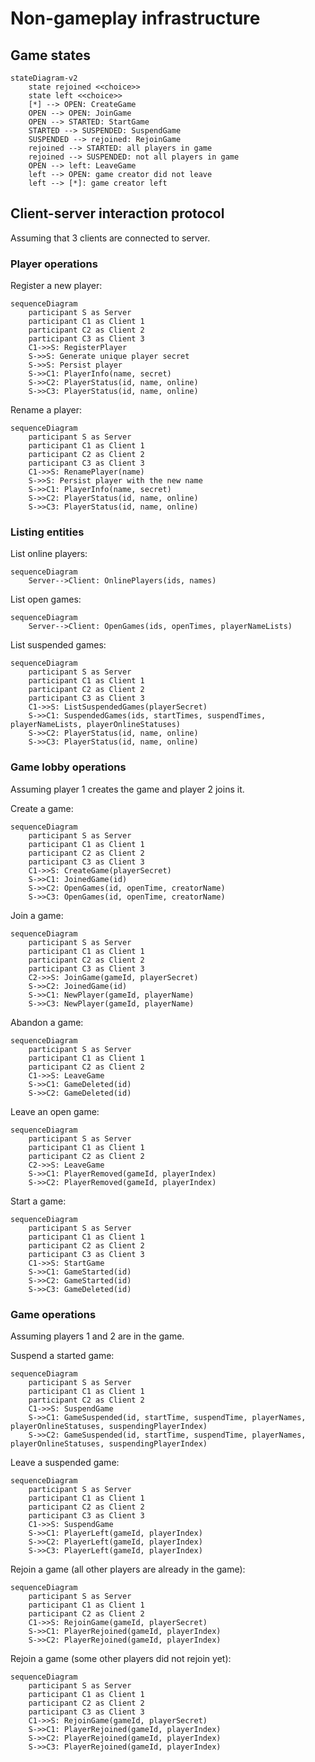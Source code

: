 # Non-gameplay infrastructure

## Game states

```mermaid
stateDiagram-v2
    state rejoined <<choice>>
    state left <<choice>>
    [*] --> OPEN: CreateGame
    OPEN --> OPEN: JoinGame
    OPEN --> STARTED: StartGame
    STARTED --> SUSPENDED: SuspendGame
    SUSPENDED --> rejoined: RejoinGame
    rejoined --> STARTED: all players in game
    rejoined --> SUSPENDED: not all players in game
    OPEN --> left: LeaveGame
    left --> OPEN: game creator did not leave
    left --> [*]: game creator left
```

## Client-server interaction protocol

Assuming that 3 clients are connected to server.

### Player operations

Register a new player:
```mermaid
sequenceDiagram
    participant S as Server
    participant C1 as Client 1
    participant C2 as Client 2
    participant C3 as Client 3
    C1->>S: RegisterPlayer
    S->>S: Generate unique player secret
    S->>S: Persist player
    S->>C1: PlayerInfo(name, secret)
    S->>C2: PlayerStatus(id, name, online)
    S->>C3: PlayerStatus(id, name, online)
```

Rename a player:
```mermaid
sequenceDiagram
    participant S as Server
    participant C1 as Client 1
    participant C2 as Client 2
    participant C3 as Client 3
    C1->>S: RenamePlayer(name)
    S->>S: Persist player with the new name
    S->>C1: PlayerInfo(name, secret)
    S->>C2: PlayerStatus(id, name, online)
    S->>C3: PlayerStatus(id, name, online)
```

### Listing entities

List online players:
```mermaid
sequenceDiagram
    Server-->Client: OnlinePlayers(ids, names)
```

List open games:
```mermaid
sequenceDiagram
    Server-->Client: OpenGames(ids, openTimes, playerNameLists)
```

List suspended games:
```mermaid
sequenceDiagram
    participant S as Server
    participant C1 as Client 1
    participant C2 as Client 2
    participant C3 as Client 3
    C1->>S: ListSuspendedGames(playerSecret)
    S->>C1: SuspendedGames(ids, startTimes, suspendTimes, playerNameLists, playerOnlineStatuses)
    S->>C2: PlayerStatus(id, name, online)
    S->>C3: PlayerStatus(id, name, online)
```

### Game lobby operations

Assuming player 1 creates the game and player 2 joins it.

Create a game:
```mermaid
sequenceDiagram
    participant S as Server
    participant C1 as Client 1
    participant C2 as Client 2
    participant C3 as Client 3
    C1->>S: CreateGame(playerSecret)
    S->>C1: JoinedGame(id)
    S->>C2: OpenGames(id, openTime, creatorName)
    S->>C3: OpenGames(id, openTime, creatorName)
```

Join a game:
```mermaid
sequenceDiagram
    participant S as Server
    participant C1 as Client 1
    participant C2 as Client 2
    participant C3 as Client 3
    C2->>S: JoinGame(gameId, playerSecret)
    S->>C2: JoinedGame(id)
    S->>C1: NewPlayer(gameId, playerName)
    S->>C3: NewPlayer(gameId, playerName)
```

Abandon a game:
```mermaid
sequenceDiagram
    participant S as Server
    participant C1 as Client 1
    participant C2 as Client 2
    C1->>S: LeaveGame
    S->>C1: GameDeleted(id)
    S->>C2: GameDeleted(id)
```

Leave an open game:
```mermaid
sequenceDiagram
    participant S as Server
    participant C1 as Client 1
    participant C2 as Client 2
    C2->>S: LeaveGame
    S->>C1: PlayerRemoved(gameId, playerIndex)
    S->>C2: PlayerRemoved(gameId, playerIndex)
```

Start a game:
```mermaid
sequenceDiagram
    participant S as Server
    participant C1 as Client 1
    participant C2 as Client 2
    participant C3 as Client 3
    C1->>S: StartGame
    S->>C1: GameStarted(id)
    S->>C2: GameStarted(id)
    S->>C3: GameDeleted(id)
```


### Game operations

Assuming players 1 and 2 are in the game.

Suspend a started game:
```mermaid
sequenceDiagram
    participant S as Server
    participant C1 as Client 1
    participant C2 as Client 2
    C1->>S: SuspendGame
    S->>C1: GameSuspended(id, startTime, suspendTime, playerNames, playerOnlineStatuses, suspendingPlayerIndex)
    S->>C2: GameSuspended(id, startTime, suspendTime, playerNames, playerOnlineStatuses, suspendingPlayerIndex)
```

Leave a suspended game:
```mermaid
sequenceDiagram
    participant S as Server
    participant C1 as Client 1
    participant C2 as Client 2
    participant C3 as Client 3
    C1->>S: SuspendGame
    S->>C1: PlayerLeft(gameId, playerIndex)
    S->>C2: PlayerLeft(gameId, playerIndex)
    S->>C3: PlayerLeft(gameId, playerIndex)
```

Rejoin a game (all other players are already in the game):
```mermaid
sequenceDiagram
    participant S as Server
    participant C1 as Client 1
    participant C2 as Client 2
    C1->>S: RejoinGame(gameId, playerSecret)
    S->>C1: PlayerRejoined(gameId, playerIndex)
    S->>C2: PlayerRejoined(gameId, playerIndex)
```

Rejoin a game (some other players did not rejoin yet):
```mermaid
sequenceDiagram
    participant S as Server
    participant C1 as Client 1
    participant C2 as Client 2
    participant C3 as Client 3
    C1->>S: RejoinGame(gameId, playerSecret)
    S->>C1: PlayerRejoined(gameId, playerIndex)
    S->>C2: PlayerRejoined(gameId, playerIndex)
    S->>C3: PlayerRejoined(gameId, playerIndex)
```
